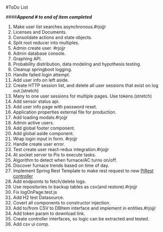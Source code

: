 #ToDo List

####***Append #<Your handle> to end of item completed***

1. Make user list searches asynchronous.#rjojjr
2. Licenses and Documents.
2. Consolidate actions and state objects.
3. Split root reducer into multiples.
4. Admin create user. #rjojjr
5. Admin database console.
6. Graphing API.
7. Probability distribution, data modeling and hypothesis testing.
8. Cleanup springboot logging.
9. Handle failed login attempt.
10. Add user info on left aside.
11. Create HTTP session list, and delete all user sessions that exist on log out.(stretch)
12. Many to one user sessions for multiple pages. Use tokens.(stretch)
13. Add sensor status api.
14. Add user info page with password reset.
15. Application properties external file for production.
16. Add loading modals.#rjojjr
17. Admin active users.
18. Add global footer component.
19. Add global aside component.
20. Wrap login input in form. #rjojjr
21. Handle create user error.
22. Test create user react-redux integration.#rjojjr
23. At socket server to Pis to execute tasks.
24. Algorithm to detect when furnace/AC turns on/off.
25. Discover furnace trends based on time of day.
26. Implement Spring Rest Template to make rest request to new [PiRest controller](https://github.com/rjojjr/PiScalaRestController)
27. Add endpoints to fetch/delete logs.
28. Use repositories to backup tables as csv(and restore).#rjojjr
29. Fix logOnPage.test.js
30. Add H2 test Datasource.
31. Covert all components to constructor injection.
32. Add to/from CSV to DBItem interface and implement in entities.#rjojjr
33. Add token param to download link.
34. Create controller interfaces, so logic can be extracted and tested.
35. Add csv ui comp.